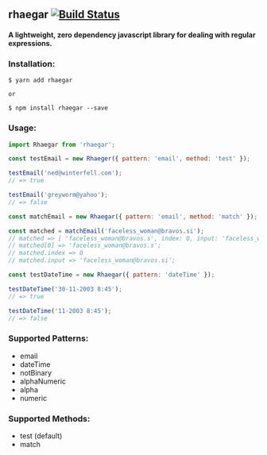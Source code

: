 ## rhaegar [![Build Status](https://travis-ci.org/BlakeGuilloud/rhaegar.svg?branch=master)](https://travis-ci.org/BlakeGuilloud/rhaegar)


#### A lightweight, zero dependency javascript library for dealing with regular expressions.


### Installation:
```
$ yarn add rhaegar

or

$ npm install rhaegar --save
```

### Usage:
```javascript
import Rhaegar from 'rhaegar';

const testEmail = new Rhaeger({ pattern: 'email', method: 'test' });

testEmail('ned@winterfell.com');
// => true

testEmail('greyworm@yahoo');
// => false

const matchEmail = new Rhaegar({ pattern: 'email', method: 'match' });

const matched = matchEmail('faceless_woman@bravos.si');
// matched => [ 'faceless_woman@bravos.s', index: 0, input: 'faceless_woman@bravos.si' ]
// matched[0] => 'faceless_woman@bravos.s';
// matched.index => 0
// matched.input => 'faceless_woman@bravos.si';

const testDateTime = new Rhaegar({ pattern: 'dateTime' });

testDateTime('30-11-2003 8:45');
// => true

testDateTime('11-2003 8:45');
// => false
```

### Supported Patterns:
- email
- dateTime
- notBinary
- alphaNumeric
- alpha
- numeric

### Supported Methods:
- test (default)
- match
